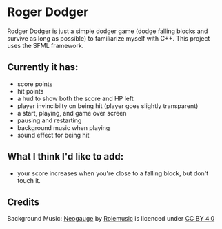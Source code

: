 # Roger Dodger
Rodger Dodger is just a simple dodger game (dodge falling blocks and survive as long as possible) to familiarize myself with C++. This project uses the SFML framework.

## Currently it has:
* score points
* hit points
* a hud to show both the score and HP left
* player invincibilty on being hit (player goes slightly transparent)
* a start, playing, and game over screen
* pausing and restarting
* background music when playing
* sound effect for being hit

## What I think I'd like to add:
* your score increases when you're close to a falling block, but don't touch it.

## Credits
Background Music:
[Neogauge](http://freemusicarchive.org/music/Rolemusic/~/neogauge) by [Rolemusic](http://rolemusic.sawsquarenoise.com/) is licenced under [CC BY 4.0](https://creativecommons.org/licenses/by/4.0/)